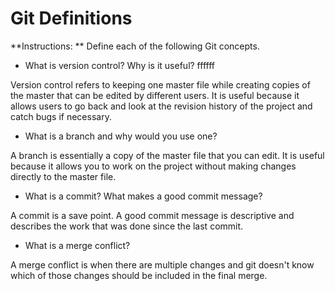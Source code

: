 # Git Definitions

**Instructions: ** Define each of the following Git concepts.

* What is version control?  Why is it useful? ffffff

Version control refers to keeping one master file while creating copies of the master that can be edited by different users. It is useful because it allows users to go back and look at the revision history of the project and catch bugs if necessary.

* What is a branch and why would you use one?

A branch is essentially a copy of the master file that you can edit. It is useful because it allows you to work on the project without making changes directly to the master file.

* What is a commit? What makes a good commit message?

A commit is a save point. A good commit message is descriptive and describes the work that was done since the last commit.

* What is a merge conflict?

A merge conflict is when there are multiple changes and git doesn't know which of those changes should be included in the final merge.